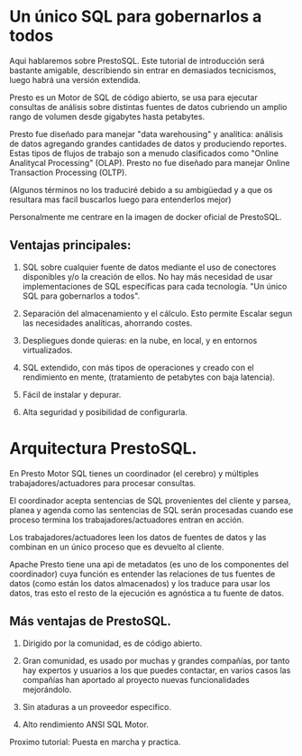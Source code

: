 # Un único SQL para gobernarlos a todos

Aqui hablaremos sobre PrestoSQL.
Este tutorial de introducción será bastante amigable, describiendo sin entrar en demasiados tecnicismos, luego habrá una versión extendida.

Presto es un Motor de SQL de código abierto, se usa para ejecutar consultas de análisis sobre distintas fuentes de datos cubriendo un amplio rango de volumen desde gigabytes hasta petabytes.

Presto fue diseñado para manejar "data warehousing" y analítica: análisis de datos agregando grandes cantidades de datos y produciendo reportes. Estas tipos de flujos de trabajo son a menudo clasificados como "Online Analitycal Processing" (OLAP).
Presto no fue diseñado para manejar Online Transaction Processing (OLTP).

(Algunos términos no los traduciré debido a su ambigüedad y a que os resultara mas facil buscarlos luego para entenderlos mejor)

Personalmente me centrare en la imagen de docker oficial de PrestoSQL.

## Ventajas principales:

1) SQL sobre cualquier fuente de datos mediante el uso de conectores disponibles y/o la creación de ellos. No hay más necesidad de usar implementaciones de SQL específicas para cada tecnología. "Un único SQL para gobernarlos a todos".

2) Separación del almacenamiento y el cálculo. Esto permite Escalar segun las necesidades analíticas, ahorrando costes.

3) Despliegues donde quieras: en la nube, en local, y en entornos virtualizados.

4) SQL extendido, con más tipos de operaciones y creado con el rendimiento en mente, (tratamiento de petabytes con baja latencia).

5) Fácil de instalar y depurar.

6) Alta seguridad y posibilidad de configurarla.

# Arquitectura PrestoSQL.

En Presto Motor SQL tienes un coordinador (el cerebro) y múltiples trabajadores/actuadores para procesar consultas.

El coordinador acepta sentencias de SQL provenientes del cliente y parsea, planea y agenda como las sentencias de SQL serán procesadas cuando ese proceso termina los trabajadores/actuadores entran en acción.

Los trabajadores/actuadores leen los datos de fuentes de datos y las combinan en un único proceso que es devuelto al cliente.

Apache Presto tiene una api de metadatos (es uno de los componentes del coordinador) cuya función es entender las relaciones de tus fuentes de datos (como están los datos almacenados) y los traduce para usar los datos, tras esto el resto de la ejecución es agnóstica a tu fuente de datos.

## Más ventajas de PrestoSQL.

1) Dirigido por la comunidad, es de código abierto.

2) Gran comunidad, es usado por muchas y grandes compañías, por tanto hay expertos y usuarios a los que puedes contactar, en varios casos las compañías han aportado al proyecto nuevas funcionalidades mejorándolo.

3) Sin ataduras a un proveedor especifico.

4) Alto rendimiento ANSI SQL Motor.

Proximo tutorial: Puesta en marcha y practica.
